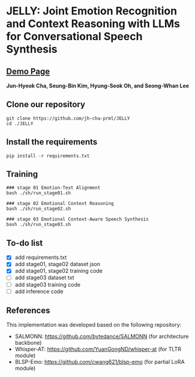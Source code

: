 # JELLY: Joint Emotion Recognition and Context Reasoning with LLMs for Conversational Speech Synthesis

## [Demo Page](https://jh-cha-prml.github.io/JELLY/) 
**Jun-Hyeok Cha, Seung-Bin Kim, Hyung-Seok Oh, and Seong-Whan Lee**

## Clone our repository
```
git clone https://github.com/jh-cha-prml/JELLY
cd ./JELLY
```

## Install the requirements
```
pip install -r requirements.txt
```

## Training
```
### stage 01 Emotion-Text Alignment
bash ./sh/run_stage01.sh

### stage 02 Emotional Context Reasoning
bash ./sh/run_stage02.sh

### stage 03 Emotional Context-Aware Speech Synthesis
bash ./sh/run_stage03.sh

```

## To-do list
- [x] add requirements.txt
- [x] add stage01, stage02 dataset json
- [x] add stage01, stage02 training code
- [ ] add stage03 dataset txt
- [ ] add stage03 training code
- [ ] add inference code

## References
This implementation was developed based on the following repository:
* SALMONN: <https://github.com/bytedance/SALMONN> (for architecture backbone)
* Whisper-AT: <https://github.com/YuanGongND/whisper-at> (for TLTR module)
* BLSP-Emo: <https://github.com/cwang621/blsp-emo> (for partial LoRA module)
